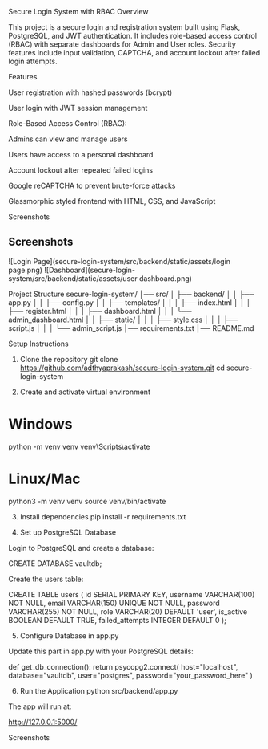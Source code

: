 Secure Login System with RBAC
Overview

This project is a secure login and registration system built using Flask, PostgreSQL, and JWT authentication. It includes role-based access control (RBAC) with separate dashboards for Admin and User roles. Security features include input validation, CAPTCHA, and account lockout after failed login attempts.

Features

User registration with hashed passwords (bcrypt)

User login with JWT session management

Role-Based Access Control (RBAC):

Admins can view and manage users

Users have access to a personal dashboard

Account lockout after repeated failed logins

Google reCAPTCHA to prevent brute-force attacks

Glassmorphic styled frontend with HTML, CSS, and JavaScript

Screenshots
## Screenshots

![Login Page](secure-login-system/src/backend/static/assets/login page.png)
![Dashboard](secure-login-system/src/backend/static/assets/user dashboard.png)


Project Structure
secure-login-system/
│── src/
│   ├── backend/
│   │   ├── app.py
│   │   ├── config.py
│   │   ├── templates/
│   │   │   ├── index.html
│   │   │   ├── register.html
│   │   │   ├── dashboard.html
│   │   │   └── admin_dashboard.html
│   │   ├── static/
│   │   │   ├── style.css
│   │   │   ├── script.js
│   │   │   └── admin_script.js
│── requirements.txt
│── README.md

Setup Instructions
1. Clone the repository
git clone https://github.com/adthyaprakash/secure-login-system.git
cd secure-login-system

2. Create and activate virtual environment
# Windows
python -m venv venv
venv\Scripts\activate

# Linux/Mac
python3 -m venv venv
source venv/bin/activate

3. Install dependencies
pip install -r requirements.txt

4. Set up PostgreSQL Database

Login to PostgreSQL and create a database:

CREATE DATABASE vaultdb;


Create the users table:

CREATE TABLE users (
    id SERIAL PRIMARY KEY,
    username VARCHAR(100) NOT NULL,
    email VARCHAR(150) UNIQUE NOT NULL,
    password VARCHAR(255) NOT NULL,
    role VARCHAR(20) DEFAULT 'user',
    is_active BOOLEAN DEFAULT TRUE,
    failed_attempts INTEGER DEFAULT 0
);

5. Configure Database in app.py

Update this part in app.py with your PostgreSQL details:

def get_db_connection():
    return psycopg2.connect(
        host="localhost",
        database="vaultdb",
        user="postgres",
        password="your_password_here"
    )

6. Run the Application
python src/backend/app.py


The app will run at:

http://127.0.0.1:5000/

Screenshots